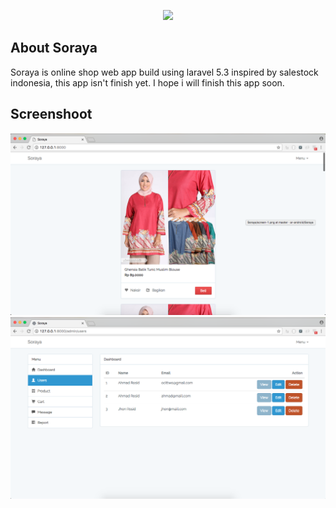 <p align="center"><img src="https://laravel.com/assets/img/components/logo-laravel.svg"></p>

## About Soraya
Soraya is online shop web app build using laravel 5.3 inspired by salestock indonesia, this app isn't finish yet. I hope i will finish this app soon.

## Screenshoot
![](https://github.com/ar-android/Soraya/blob/master/art/screen-3.png)
![](https://github.com/ar-android/Soraya/blob/master/art/screen-2.png)
